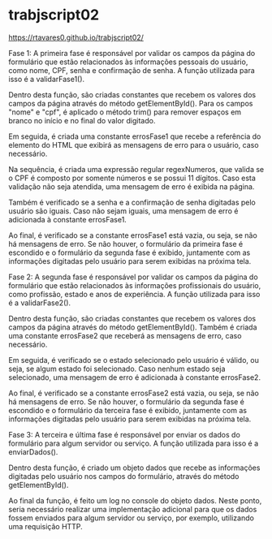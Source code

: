 # trabjscript02

https://rtavares0.github.io/trabjscript02/

Fase 1:
A primeira fase é responsável por validar os campos da página do formulário que estão relacionados às informações pessoais do usuário, como nome, CPF, senha e confirmação de senha. 
A função utilizada para isso é a validarFase1().

Dentro desta função, são criadas constantes que recebem os valores dos campos da página através do método getElementById(). 
Para os campos "nome" e "cpf", é aplicado o método trim() para remover espaços em branco no início e no final do valor digitado.

Em seguida, é criada uma constante errosFase1 que recebe a referência do elemento do HTML que exibirá as mensagens de erro para o usuário, caso necessário.

Na sequência, é criada uma expressão regular regexNumeros, que valida se o CPF é composto por somente números e se possui 11 dígitos. 
Caso esta validação não seja atendida, uma mensagem de erro é exibida na página.

Também é verificado se a senha e a confirmação de senha digitadas pelo usuário são iguais. 
Caso não sejam iguais, uma mensagem de erro é adicionada à constante errosFase1.

Ao final, é verificado se a constante errosFase1 está vazia, ou seja, se não há mensagens de erro. 
Se não houver, o formulário da primeira fase é escondido e o formulário da segunda fase é exibido, juntamente com as informações digitadas pelo usuário para serem exibidas na próxima tela.

Fase 2:
A segunda fase é responsável por validar os campos da página do formulário que estão relacionados às informações profissionais do usuário, como profissão, estado e anos de experiência. 
A função utilizada para isso é a validarFase2().

Dentro desta função, são criadas constantes que recebem os valores dos campos da página através do método getElementById(). 
Também é criada uma constante errosFase2 que receberá as mensagens de erro, caso necessário.

Em seguida, é verificado se o estado selecionado pelo usuário é válido, ou seja, se algum estado foi selecionado. 
Caso nenhum estado seja selecionado, uma mensagem de erro é adicionada à constante errosFase2.

Ao final, é verificado se a constante errosFase2 está vazia, ou seja, se não há mensagens de erro. Se não houver, o formulário da segunda fase é escondido e o formulário da terceira fase é exibido, juntamente com as informações digitadas pelo usuário para serem exibidas na próxima tela.

Fase 3:
A terceira e última fase é responsável por enviar os dados do formulário para algum servidor ou serviço. 
A função utilizada para isso é a enviarDados().

Dentro desta função, é criado um objeto dados que recebe as informações digitadas pelo usuário nos campos do formulário, através do método getElementById().

Ao final da função, é feito um log no console do objeto dados.
Neste ponto, seria necessário realizar uma implementação adicional para que os dados fossem enviados para algum servidor ou serviço, por exemplo, utilizando uma requisição HTTP.

